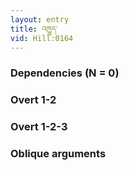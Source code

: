```yaml
---
layout: entry
title: འཁྱུད་
vid: Hill:0164
---
```

### Dependencies (N = 0)


### Overt 1-2


### Overt 1-2-3


### Oblique arguments

